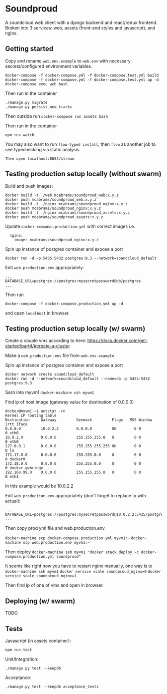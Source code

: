 # Soundproud

A soundcloud web client with a django backend and react/redux frontend. Broken into 3 services: web, assets (front-end styles and javascript), and nginx.

## Getting started
Copy and rename `web.env.example` to `web.env` with necessary
secrets/configured environment variables.

`docker-compose -f docker-compose.yml -f docker-compose.test.yml build`
`docker-compose -f docker-compose.yml -f docker-compose.test.yml up -d`
`docker-compose exec web bash`

Then run in the container
```
./manage.py migrate
./manage.py persist_new_tracks
```

Then outside run
`docker-compose run assets bash`

Then run in the container

```
npm run watch
```

You may also want to run `flow-typed install`, then `flow` as another job to
see typechecking via static analysis.


```
Then open localhost:8082/stream
```


## Testing production setup locally (without swarm)

Build and push images:

```
docker build -t ./web mcabrams/soundproud_web:x.y.z
docker push mcabrams/soundproud_web:x.y.z
docker build -t ./nginx mcabrams/soundproud_nginx:x.y.z
docker push mcabrams/soundproud_nginx:x.y.z
docker build -t ./nginx mcabrams/soundproud_assets:x.y.z
docker push mcabrams/soundproud_assets:x.y.z
```

Update `docker-compose.production.yml` with correct images
i.e.

```
  nginx:
    image: mcabrams/soundproud_nginx:x.y.z
```

Spin up instance of postgres container and expose a port

```
docker run -d -p 5435:5432 postgres:9.3 --network=soundcloud_default
```

Edit `web.production.env` appropriately:

```
...
DATABASE_URL=postgres://postgres:mysecretpassword@db/postgres
...
```

Then run

```
docker-compose -f docker-compose.production.yml up -d
```

and open `localhost` in browser.

## Testing production setup locally (w/ swarm)

Create a couple vms according to here: https://docs.docker.com/get-started/part4/#create-a-cluster

Make a `web.production.env` file from `web.env.example`

Spin up instance of postgres container and expose a port

```
docker network create soundcloud_default
docker run -d --network=soundcloud_default --name=db -p 5435:5432 postgres:9.3
```

Sssh into myvm1
`docker-machine ssh myvm1`

Find ip of host image (gateway value for destination of 0.0.0.0)
```
docker@myvm1:~$ netstat -rn
Kernel IP routing table
Destination     Gateway         Genmask         Flags   MSS Window  irtt Iface
0.0.0.0         10.0.2.2        0.0.0.0         UG        0 0          0 eth0
10.0.2.0        0.0.0.0         255.255.255.0   U         0 0          0 eth0
127.0.0.1       0.0.0.0         255.255.255.255 UH        0 0          0 lo
172.17.0.0      0.0.0.0         255.255.0.0     U         0 0          0 docker0
172.18.0.0      0.0.0.0         255.255.0.0     U         0 0          0 docker_gwbridge
192.168.99.0    0.0.0.0         255.255.255.0   U         0 0          0 eth1
```

In this example would be 10.0.2.2

Edit `web.production.env` appropriately (don't forget to replace ip with actual):

```
...
DATABASE_URL=postgres://postgres:mysecretpassword@10.0.2.2:5435/postgres
...
```

Then copy prod yml file and web.production.env

`docker-machine scp docker-compose.production.yml myvm1:~`
`docker-machine scp web.production.env myvm1:~`

Then deploy
`docker-machine ssh myvm1 "docker stack deploy -c docker-compose.production.yml soundproud"`

It seems like right now you have to restart nginx manually, one way is to
`docker-machine ssh myvm1`
`docker service scale soundproud_nginx=0`
`docker service scale soundproud_nginx=1`

Then find ip of one of vms and open in browser.

## Deploying (w/ swarm)

TODO

## Tests

Javascript (in assets container):
```
npm run test
```

Unit/Integration:
```
./manage.py test --keepdb
```

Acceptance:
```
./manage.py test --keepdb acceptance_tests
```
